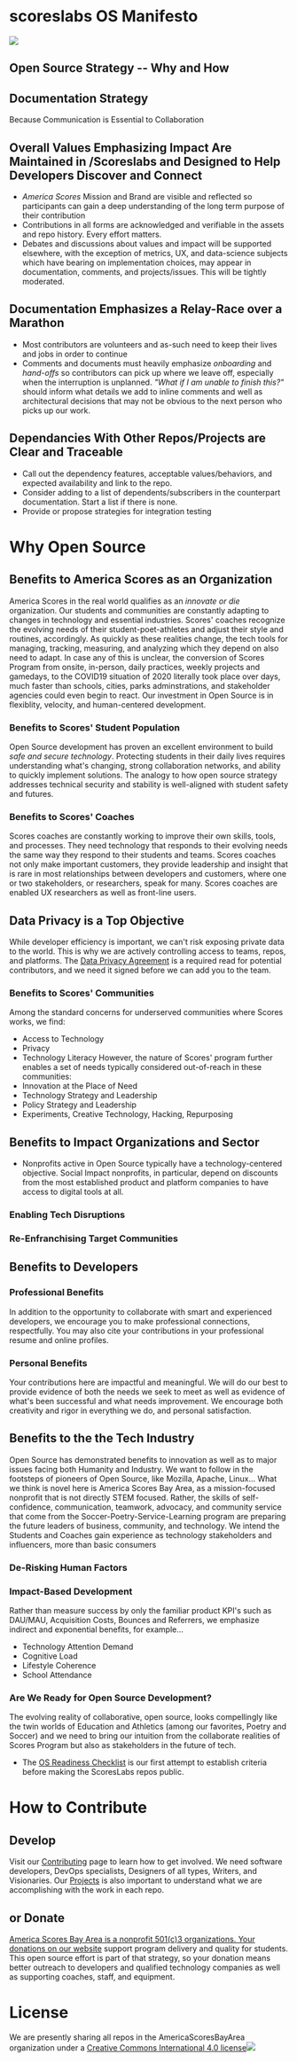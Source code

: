 # scoreslabs OS Manifesto
![](images/asba_logo_and_seal.jpg)
## Open Source Strategy -- Why and How
## Documentation Strategy
Because Communication is Essential to Collaboration
## Overall Values Emphasizing Impact Are Maintained in /Scoreslabs and Designed to Help Developers Discover and Connect
- *America Scores* Mission and Brand are visible and reflected so participants can gain a deep understanding of the long term purpose of their contribution
- Contributions in all forms are acknowledged and verifiable in the assets and repo history. Every effort matters.
- Debates and discussions about values and impact will be supported elsewhere, with the exception of metrics, UX, and data-science subjects which have bearing on implementation choices, may appear in documentation, comments, and projects/issues. This will be tightly moderated.
## Documentation Emphasizes a Relay-Race over a Marathon
- Most contributors are volunteers and as-such need to keep their lives and jobs in order to continue
- Comments and documents must heavily emphasize _onboarding_ and _hand-offs_ so contributors can pick up where we leave off, especially when the interruption is unplanned. _"What if I am unable to finish this?"_ should inform what details we add to inline comments and well as architectural decisions that may not be obvious to the next person who picks up our work.
## Dependancies With Other Repos/Projects are Clear and Traceable ##
- Call out the dependency features, acceptable values/behaviors, and expected availability and link to the repo.
- Consider adding to a list of dependents/subscribers in the counterpart documentation. Start a list if there is none.
- Provide or propose strategies for integration testing

# Why Open Source #
## Benefits to America Scores as an Organization
America Scores in the real world qualifies as an _innovate or die_ organization. Our students and communities are constantly adapting to changes in technology and essential industries. Scores' coaches recognize the evolving needs of their student-poet-athletes and adjust their style and routines, accordingly.
As quickly as these realities change, the tech tools for managing, tracking, measuring, and analyzing which they depend on also need to adapt.
In case any of this is unclear, the conversion of Scores Program from onsite, in-person, daily practices, weekly projects and gamedays, to the COVID19 situation of 2020 literally took place over days, much faster than schools, cities, parks adminstrations, and stakeholder agencies could even begin to react.
Our investment in Open Source is in flexiblity, velocity, and human-centered development.
### Benefits to Scores' Student Population
Open Source development has proven an excellent environment to build _safe and secure technology_. Protecting students in their daily lives requires understanding what's changing, strong collaboration networks, and ability to quickly implement solutions. The analogy to how open source strategy addresses technical security and stability is well-aligned with student safety and futures.
### Benefits to Scores' Coaches
Scores coaches are constantly working to improve their own skills, tools, and processes. They need technology that responds to their evolving needs the same way they respond to their students and teams. Scores coaches not only make important customers, they provide leadership and insight that is rare in most relationships between developers and customers, where one or two stakeholders, or researchers, speak for many. Scores coaches are enabled UX researchers as well as front-line users.
## Data Privacy is a Top Objective ##
While developer efficiency is important, we can't risk exposing private data to the world. This is why we are actively controlling access to teams, repos, and platforms. The [Data Privacy Agreement](https://github.com/AmericaSCORESBayArea/scoreslabs/blob/main/DataPrivacyAgreement.md) is a required read for potential contributors, and we need it signed before we can add you to the team.
### Benefits to Scores' Communities
Among the standard concerns for underserved communities where Scores works, we find:
- Access to Technology
- Privacy
- Technology Literacy
However, the nature of Scores' program further enables a set of needs typically considered out-of-reach in these communities:
- Innovation at the Place of Need
- Technology Strategy and Leadership
- Policy Strategy and Leadership
- Experiments, Creative Technology, Hacking, Repurposing
## Benefits to Impact Organizations and Sector
- Nonprofits active in Open Source typically have a technology-centered objective. Social Impact nonprofits, in particular, depend on discounts from the most established product and platform companies to have access to digital tools at all. 
### Enabling Tech Disruptions
### Re-Enfranchising Target Communities
## Benefits to Developers
### Professional Benefits
In addition to the opportunity to collaborate with smart and experienced developers, we encourage you to make professional connections, respectfully. You may also cite your contributions in your professional resume and online profiles. 
### Personal Benefits
Your contributions here are impactful and meaningful. We will do our best to provide evidence of both the needs we seek to meet as well as evidence of what's been successful and what needs improvement. We encourage both creativity and rigor in everything we do, and personal satisfaction.
## Benefits to the the Tech Industry
Open Source has demonstrated benefits to innovation as well as to major issues facing both Humanity and Industry. We want to follow in the footsteps of pioneers of Open Source, like Mozilla, Apache, Linux...
What we think is novel here is America Scores Bay Area, as a mission-focused nonprofit that is not directly STEM focused. Rather, the skills of self-confidence, communication, teamwork, advocacy, and community service that come from the Soccer-Poetry-Service-Learning program are preparing the future leaders of business, community, and technology. We intend the Students and Coaches gain experience as technology stakeholders and influencers, more than basic consumers
### De-Risking Human Factors
### Impact-Based Development
Rather than measure success by only the familiar product KPI's such as DAU/MAU, Acquisition Costs, Bounces and Referrers, we emphasize indirect and exponential benefits, for example...
- Technology Attention Demand
- Cognitive Load
- Lifestyle Coherence
- School Attendance
### Are We Ready for Open Source Development? ###
The evolving reality of collaborative, open source, looks compellingly like the twin worlds of Education and Athletics (among our favorites, Poetry and Soccer) and we need to bring our intuition from the collaborate realities of Scores Program but also as stakeholders in the future of tech.
- The [OS Readiness Checklist](/OpenSourceReadinessChecklist.md) is our first attempt to establish criteria before making the ScoresLabs repos public.
# How to Contribute
## Develop
Visit our [Contributing](contributing.md) page to learn how to get involved. We need software developers, DevOps specialists, Designers of all types, Writers, and Visionaries. Our [Projects](/projects.md) is also important to understand what we are accomplishing with the work in each repo.
## or Donate
[America Scores Bay Area is a nonprofit 501(c)3 organizations. Your donations on our website](https://www.americascoresbayarea.org/donate) support program delivery and quality for students. This open source effort is part of that strategy, so your donation means better outreach to developers and qualified technology companies as well as supporting coaches, staff, and equipment.
# License
We are presently sharing all repos in the AmericaScoresBayArea organization under a [Creative Commons International 4.0 license](/LICENSE)![](https://i.creativecommons.org/l/by-sa/4.0/88x31.png)

